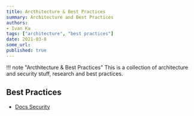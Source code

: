 ```yaml
---
title: Arcthitecture & Best Practices
summary: Architecture and Best Practices
authors:
- Ivan Ka
tags: ["architecture", "best practices"]
date: 2021-03-8
some_url:
published: true
---
```


!!! note "Arcthitecture & Best Practices"
    This is a collection of architecture and security stuff, research and best practices.


## Best Practices

- [Docs Security](https://github.com/ik-security/k8s-security)
